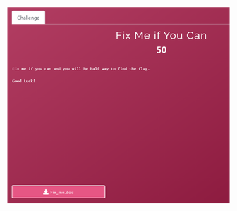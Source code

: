 

<img src="https://github.com/g3rzi/ChallengesWriteUps/blob/master/CheckPoint%20CSA%202020/Misc/Fix%20Me%20if%20You%20Can/challenge.PNG" width="700">
